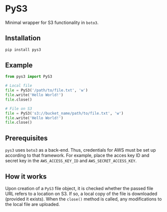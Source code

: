 # PyS3

Minimal wrapper for S3 functionality in `boto3`.

## Installation

```python
pip install pys3
```

## Example

```python
from pys3 import PyS3

# Local file
file = PyS3('/path/to/file.txt', 'w')
file.write('Hello World!')
file.close()

# File on S3
file = PyS3('s3://bucket_name/path/to/file.txt', 'w')
file.write('Hello World!')
file.close()
```

## Prerequisites

`pys3` uses `boto3` as a back-end. Thus, credentials for AWS must be set up according to that framework. For example, place the acces key ID and secret key in the `AWS_ACCESS_KEY_ID` and `AWS_SECRET_ACCESS_KEY`.

## How it works

Upon creation of a `PyS3` file object, it is checked whether the passed file URL refers to a location on S3. If so, a local copy of the file is downloaded (provided it exists). When the `close()` method is called, any modifications to the local file are uploaded.
